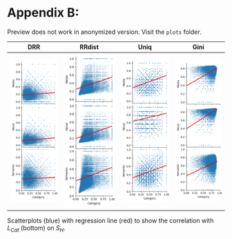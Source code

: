 # Appendix B: 

Preview does not work in anonymized version. Visit the `plots` folder.

| DRR | RRdist | Uniq | Gini |
|---|---|---|---|
| ![](/plots/drr_pairplot_history.png) | ![](/plots/rrdist_pairplot_history.png) | ![](/plots/uniq_pairplot_history.png) | ![](/plots/gini_pairplot_history.png) |

Scatterplots (blue) with regression line (red) to show the correlation with $L_{Cat}$ (bottom) on $S_H$.
